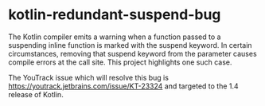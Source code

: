 # kotlin-redundant-suspend-bug
The Kotlin compiler emits a warning when a function passed to a suspending inline function is marked with the suspend keyword. In certain circumstances, removing that suspend keyword from the parameter causes compile errors at the call site. This project highlights one such case.

The YouTrack issue which will resolve this bug is https://youtrack.jetbrains.com/issue/KT-23324 and targeted to the 1.4 release of Kotlin.
